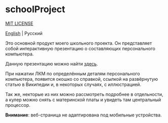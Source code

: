 # schoolProject

[MIT LICENSE](https://github.com/Yarishe/schoolProject/blob/master/LICENSE)

[English](README.md) | Русский

Это основной продукт моего школьного проекта. Он представляет собой интерактивную презентацию о составляющих персонального компьютера.

Данную презентацию можно найти [здесь](https://yarishe.github.io/schoolProject/).

При нажатии ЛКМ по определённым деталям персонального компьютера, появится окошко со справкой, ссылкой на развёрнутую статью в Википедии и, в некоторых случаях, с иллюстрацией.

Так же, некторые из них можно рассмотреть подробнее в отдельности, а кулер можно снять с материнской платы и увидеть там центральный процессор. 

**Внимание**: веб-страница не адаптирована под мобильные устройства.


